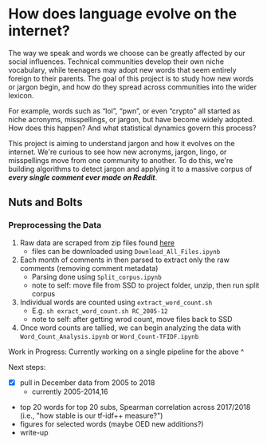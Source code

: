 # How does language evolve on the internet?

The way we speak and words we choose can be greatly affected by our social influences. Technical communities develop their own niche vocabulary, while teenagers may adopt new words that seem entirely foreign to their parents. The goal of this project is to study how new words or jargon begin, and how do they spread across communities into the wider lexicon.

For example, words such as “lol”, “pwn”, or even “crypto” all started as niche acronyms, misspellings, or jargon, but have become widely adopted. How does this happen? And what statistical dynamics govern this process?

This project is aiming to understand jargon and how it evolves on the internet. We're curious to see how new acronyms, jargon, lingo, or misspellings move from one community to another. To do this, we're building algorithms to detect jargon and applying it to a massive corpus of ***every single comment ever made on Reddit***.


## Nuts and Bolts
### Preprocessing the Data
1. Raw data are scraped from zip files found [here](https://files.pushshift.io/reddit/comments/) 
   - files can be downloaded using `Download_All_Files.ipynb`
2. Each month of comments in then parsed to extract only the raw comments (removing comment metadata)
   - Parsing done using `Split_corpus.ipynb`
   - note to self: move file from SSD to project folder, unzip, then run split corpus
3. Individual words are counted using `extract_word_count.sh`
   - E.g. `sh exract_word_count.sh RC_2005-12` 
   - note to self: after getting wrod count, move files back to SSD
5. Once word counts are tallied, we can begin analyzing the data with `Word_Count_Analysis.ipynb` or `Word_Count-TFIDF.ipynb`

Work in Progress: Currently working on a single pipeline for the above ^

Next steps:
- [X] pull in December data from 2005 to 2018
   - currently 2005-2014,16
- top 20 words for top 20 subs, Spearman correlation across 2017/2018 (i.e., "how stable is our tf-idf++ measure?")
- figures for selected words (maybe OED new additions?)
- write-up



